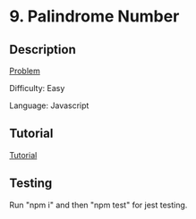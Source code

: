 # 9. Palindrome Number

## Description

[Problem](https://leetcode.com/problems/palindrome-number/)

Difficulty: Easy

Language: Javascript

## Tutorial

[Tutorial](https://youtu.be/R8M32B0l7hI)

## Testing

Run "npm i" and then "npm test" for jest testing.
